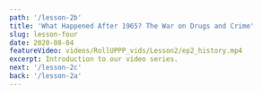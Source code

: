 ```yaml
---
path: '/lesson-2b'
title: 'What Happened After 1965? The War on Drugs and Crime'
slug: lesson-four
date: 2020-08-04
featureVideo: videos/RollUPPP_vids/Lesson2/ep2_history.mp4
excerpt: Introduction to our video series.
next: '/lesson-2c'
back: '/lesson-2a'
---
```

